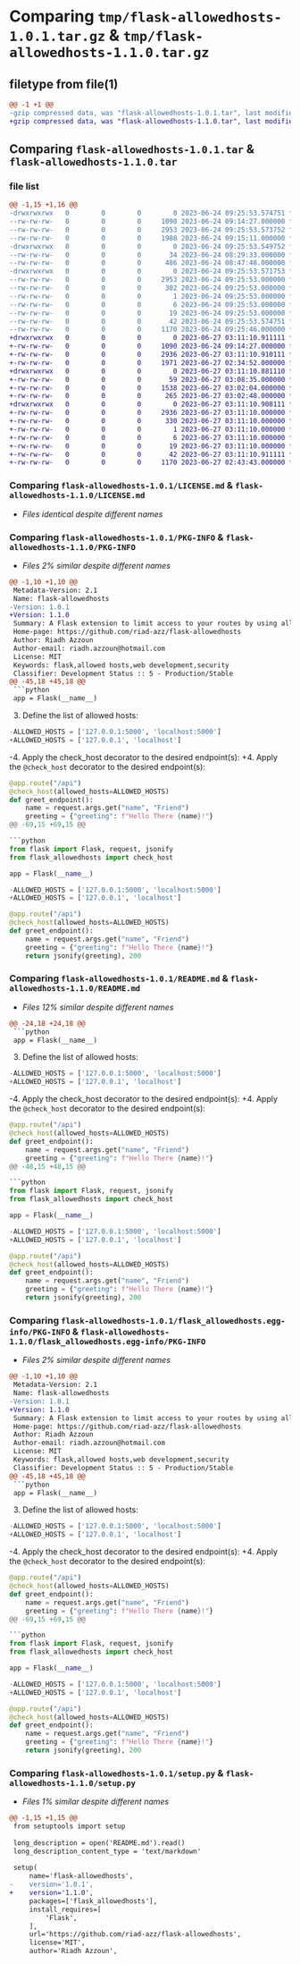 # Comparing `tmp/flask-allowedhosts-1.0.1.tar.gz` & `tmp/flask-allowedhosts-1.1.0.tar.gz`

## filetype from file(1)

```diff
@@ -1 +1 @@
-gzip compressed data, was "flask-allowedhosts-1.0.1.tar", last modified: Sat Jun 24 09:25:53 2023, max compression
+gzip compressed data, was "flask-allowedhosts-1.1.0.tar", last modified: Tue Jun 27 03:11:10 2023, max compression
```

## Comparing `flask-allowedhosts-1.0.1.tar` & `flask-allowedhosts-1.1.0.tar`

### file list

```diff
@@ -1,15 +1,16 @@
-drwxrwxrwx   0        0        0        0 2023-06-24 09:25:53.574751 flask-allowedhosts-1.0.1/
--rw-rw-rw-   0        0        0     1090 2023-06-24 09:14:27.000000 flask-allowedhosts-1.0.1/LICENSE.md
--rw-rw-rw-   0        0        0     2953 2023-06-24 09:25:53.573752 flask-allowedhosts-1.0.1/PKG-INFO
--rw-rw-rw-   0        0        0     1988 2023-06-24 09:15:11.000000 flask-allowedhosts-1.0.1/README.md
-drwxrwxrwx   0        0        0        0 2023-06-24 09:25:53.549752 flask-allowedhosts-1.0.1/flask_allowedhosts/
--rw-rw-rw-   0        0        0       34 2023-06-24 08:29:33.000000 flask-allowedhosts-1.0.1/flask_allowedhosts/__init__.py
--rw-rw-rw-   0        0        0      486 2023-06-24 08:47:48.000000 flask-allowedhosts-1.0.1/flask_allowedhosts/decorators.py
-drwxrwxrwx   0        0        0        0 2023-06-24 09:25:53.571753 flask-allowedhosts-1.0.1/flask_allowedhosts.egg-info/
--rw-rw-rw-   0        0        0     2953 2023-06-24 09:25:53.000000 flask-allowedhosts-1.0.1/flask_allowedhosts.egg-info/PKG-INFO
--rw-rw-rw-   0        0        0      302 2023-06-24 09:25:53.000000 flask-allowedhosts-1.0.1/flask_allowedhosts.egg-info/SOURCES.txt
--rw-rw-rw-   0        0        0        1 2023-06-24 09:25:53.000000 flask-allowedhosts-1.0.1/flask_allowedhosts.egg-info/dependency_links.txt
--rw-rw-rw-   0        0        0        6 2023-06-24 09:25:53.000000 flask-allowedhosts-1.0.1/flask_allowedhosts.egg-info/requires.txt
--rw-rw-rw-   0        0        0       19 2023-06-24 09:25:53.000000 flask-allowedhosts-1.0.1/flask_allowedhosts.egg-info/top_level.txt
--rw-rw-rw-   0        0        0       42 2023-06-24 09:25:53.574751 flask-allowedhosts-1.0.1/setup.cfg
--rw-rw-rw-   0        0        0     1170 2023-06-24 09:25:46.000000 flask-allowedhosts-1.0.1/setup.py
+drwxrwxrwx   0        0        0        0 2023-06-27 03:11:10.911111 flask-allowedhosts-1.1.0/
+-rw-rw-rw-   0        0        0     1090 2023-06-24 09:14:27.000000 flask-allowedhosts-1.1.0/LICENSE.md
+-rw-rw-rw-   0        0        0     2936 2023-06-27 03:11:10.910111 flask-allowedhosts-1.1.0/PKG-INFO
+-rw-rw-rw-   0        0        0     1971 2023-06-27 02:34:52.000000 flask-allowedhosts-1.1.0/README.md
+drwxrwxrwx   0        0        0        0 2023-06-27 03:11:10.881110 flask-allowedhosts-1.1.0/flask_allowedhosts/
+-rw-rw-rw-   0        0        0       59 2023-06-27 03:08:35.000000 flask-allowedhosts-1.1.0/flask_allowedhosts/__init__.py
+-rw-rw-rw-   0        0        0     1538 2023-06-27 03:02:04.000000 flask-allowedhosts-1.1.0/flask_allowedhosts/decorators.py
+-rw-rw-rw-   0        0        0      265 2023-06-27 03:02:48.000000 flask-allowedhosts-1.1.0/flask_allowedhosts/utils.py
+drwxrwxrwx   0        0        0        0 2023-06-27 03:11:10.908111 flask-allowedhosts-1.1.0/flask_allowedhosts.egg-info/
+-rw-rw-rw-   0        0        0     2936 2023-06-27 03:11:10.000000 flask-allowedhosts-1.1.0/flask_allowedhosts.egg-info/PKG-INFO
+-rw-rw-rw-   0        0        0      330 2023-06-27 03:11:10.000000 flask-allowedhosts-1.1.0/flask_allowedhosts.egg-info/SOURCES.txt
+-rw-rw-rw-   0        0        0        1 2023-06-27 03:11:10.000000 flask-allowedhosts-1.1.0/flask_allowedhosts.egg-info/dependency_links.txt
+-rw-rw-rw-   0        0        0        6 2023-06-27 03:11:10.000000 flask-allowedhosts-1.1.0/flask_allowedhosts.egg-info/requires.txt
+-rw-rw-rw-   0        0        0       19 2023-06-27 03:11:10.000000 flask-allowedhosts-1.1.0/flask_allowedhosts.egg-info/top_level.txt
+-rw-rw-rw-   0        0        0       42 2023-06-27 03:11:10.911111 flask-allowedhosts-1.1.0/setup.cfg
+-rw-rw-rw-   0        0        0     1170 2023-06-27 02:43:43.000000 flask-allowedhosts-1.1.0/setup.py
```

### Comparing `flask-allowedhosts-1.0.1/LICENSE.md` & `flask-allowedhosts-1.1.0/LICENSE.md`

 * *Files identical despite different names*

### Comparing `flask-allowedhosts-1.0.1/PKG-INFO` & `flask-allowedhosts-1.1.0/PKG-INFO`

 * *Files 2% similar despite different names*

```diff
@@ -1,10 +1,10 @@
 Metadata-Version: 2.1
 Name: flask-allowedhosts
-Version: 1.0.1
+Version: 1.1.0
 Summary: A Flask extension to limit access to your routes by using allowed hosts.
 Home-page: https://github.com/riad-azz/flask-allowedhosts
 Author: Riadh Azzoun
 Author-email: riadh.azzoun@hotmail.com
 License: MIT
 Keywords: flask,allowed hosts,web development,security
 Classifier: Development Status :: 5 - Production/Stable
@@ -45,18 +45,18 @@
 ```python
 app = Flask(__name__)
 ```
 
 3. Define the list of allowed hosts:
 
 ```python
-ALLOWED_HOSTS = ['127.0.0.1:5000', 'localhost:5000']
+ALLOWED_HOSTS = ['127.0.0.1', 'localhost']
 ```
 
-4. Apply the check_host decorator to the desired endpoint(s):
+4. Apply the `@check_host` decorator to the desired endpoint(s):
 
 ```python
 @app.route("/api")
 @check_host(allowed_hosts=ALLOWED_HOSTS)
 def greet_endpoint():
     name = request.args.get("name", "Friend")
     greeting = {"greeting": f"Hello There {name}!"}
@@ -69,15 +69,15 @@
 
 ```python
 from flask import Flask, request, jsonify
 from flask_allowedhosts import check_host
 
 app = Flask(__name__)
 
-ALLOWED_HOSTS = ['127.0.0.1:5000', 'localhost:5000']
+ALLOWED_HOSTS = ['127.0.0.1', 'localhost']
 
 @app.route("/api")
 @check_host(allowed_hosts=ALLOWED_HOSTS)
 def greet_endpoint():
     name = request.args.get("name", "Friend")
     greeting = {"greeting": f"Hello There {name}!"}
     return jsonify(greeting), 200
```

### Comparing `flask-allowedhosts-1.0.1/README.md` & `flask-allowedhosts-1.1.0/README.md`

 * *Files 12% similar despite different names*

```diff
@@ -24,18 +24,18 @@
 ```python
 app = Flask(__name__)
 ```
 
 3. Define the list of allowed hosts:
 
 ```python
-ALLOWED_HOSTS = ['127.0.0.1:5000', 'localhost:5000']
+ALLOWED_HOSTS = ['127.0.0.1', 'localhost']
 ```
 
-4. Apply the check_host decorator to the desired endpoint(s):
+4. Apply the `@check_host` decorator to the desired endpoint(s):
 
 ```python
 @app.route("/api")
 @check_host(allowed_hosts=ALLOWED_HOSTS)
 def greet_endpoint():
     name = request.args.get("name", "Friend")
     greeting = {"greeting": f"Hello There {name}!"}
@@ -48,15 +48,15 @@
 
 ```python
 from flask import Flask, request, jsonify
 from flask_allowedhosts import check_host
 
 app = Flask(__name__)
 
-ALLOWED_HOSTS = ['127.0.0.1:5000', 'localhost:5000']
+ALLOWED_HOSTS = ['127.0.0.1', 'localhost']
 
 @app.route("/api")
 @check_host(allowed_hosts=ALLOWED_HOSTS)
 def greet_endpoint():
     name = request.args.get("name", "Friend")
     greeting = {"greeting": f"Hello There {name}!"}
     return jsonify(greeting), 200
```

### Comparing `flask-allowedhosts-1.0.1/flask_allowedhosts.egg-info/PKG-INFO` & `flask-allowedhosts-1.1.0/flask_allowedhosts.egg-info/PKG-INFO`

 * *Files 2% similar despite different names*

```diff
@@ -1,10 +1,10 @@
 Metadata-Version: 2.1
 Name: flask-allowedhosts
-Version: 1.0.1
+Version: 1.1.0
 Summary: A Flask extension to limit access to your routes by using allowed hosts.
 Home-page: https://github.com/riad-azz/flask-allowedhosts
 Author: Riadh Azzoun
 Author-email: riadh.azzoun@hotmail.com
 License: MIT
 Keywords: flask,allowed hosts,web development,security
 Classifier: Development Status :: 5 - Production/Stable
@@ -45,18 +45,18 @@
 ```python
 app = Flask(__name__)
 ```
 
 3. Define the list of allowed hosts:
 
 ```python
-ALLOWED_HOSTS = ['127.0.0.1:5000', 'localhost:5000']
+ALLOWED_HOSTS = ['127.0.0.1', 'localhost']
 ```
 
-4. Apply the check_host decorator to the desired endpoint(s):
+4. Apply the `@check_host` decorator to the desired endpoint(s):
 
 ```python
 @app.route("/api")
 @check_host(allowed_hosts=ALLOWED_HOSTS)
 def greet_endpoint():
     name = request.args.get("name", "Friend")
     greeting = {"greeting": f"Hello There {name}!"}
@@ -69,15 +69,15 @@
 
 ```python
 from flask import Flask, request, jsonify
 from flask_allowedhosts import check_host
 
 app = Flask(__name__)
 
-ALLOWED_HOSTS = ['127.0.0.1:5000', 'localhost:5000']
+ALLOWED_HOSTS = ['127.0.0.1', 'localhost']
 
 @app.route("/api")
 @check_host(allowed_hosts=ALLOWED_HOSTS)
 def greet_endpoint():
     name = request.args.get("name", "Friend")
     greeting = {"greeting": f"Hello There {name}!"}
     return jsonify(greeting), 200
```

### Comparing `flask-allowedhosts-1.0.1/setup.py` & `flask-allowedhosts-1.1.0/setup.py`

 * *Files 1% similar despite different names*

```diff
@@ -1,15 +1,15 @@
 from setuptools import setup
 
 long_description = open('README.md').read()
 long_description_content_type = 'text/markdown'
 
 setup(
     name='flask-allowedhosts',
-    version='1.0.1',
+    version='1.1.0',
     packages=['flask_allowedhosts'],
     install_requires=[
         'Flask',
     ],
     url='https://github.com/riad-azz/flask-allowedhosts',
     license='MIT',
     author='Riadh Azzoun',
```

